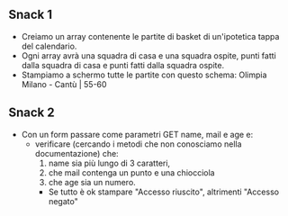 ## Snack 1
- Creiamo un array contenente le partite di basket di un'ipotetica tappa del calendario.
- Ogni array avrà una squadra di casa e una squadra ospite, punti fatti dalla squadra di casa e punti fatti dalla squadra ospite. 
- Stampiamo a schermo tutte le partite con questo schema:
    Olimpia Milano - Cantù | 55-60

## Snack 2 
- Con un form passare come parametri GET name, mail e age e:
    - verificare (cercando i metodi che non conosciamo nella documentazione) che:
        1. name sia più lungo di 3 caratteri, 
        2. che mail contenga un punto e una chiocciola 
        3. che age sia un numero. 
        - Se tutto è ok stampare "Accesso riuscito", altrimenti "Accesso negato"
